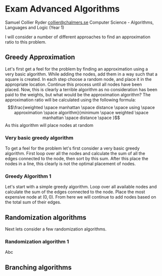# Exam Advanced Algorithms
Samuel Collier Ryder
collier@chalmers.se
Computer Science - Algorithms, Languages and Logic (Year 1)

I will consider a number of different approaches to find an approximation ratio to this problem. 

## Greedy Approximation
Let's first get a feel for the problem by finding an approximation using a very basic algorithm. While adding the nodes, add them in a way such that a square is created. In each step choose a random node, and place it in the appropriate location. Continue this process until all nodes have been placed. Now, this is clearly a terrible algorithm as no consideration has been paid to the weights, but what would be the approximation algorithm? The approximation ratio will be calculated using the following formula: $$\frac{weighted \space manhattan \space distance \space using \space approximation \space algorithm}{minimum \space weighted \space manhattan \space distance \space }$$
As this algorithm will place nodes at random 
### Very basic greedy algorithm 
To get a feel for the problem let's first consider a very basic greedy algorithm. First loop over all the nodes and calculate the sum of all the edges connected to the node, then sort by this sum. After this place the nodes in a line, this clearly is not the optimal placement of nodes. 

### Greedy Algorithm 1
Let's start with a simple greedy algorithm. Loop over all available nodes and calculate the sum of the edges connected to the node. Place the most expensive node at $(0,0)$. From here we will continue to add nodes based on the total sum of their edges.  


## Randomization algorithms
Next lets consider a few randomization algorithms. 

### Randomization algorithm 1
Abc 

## Branching algorithms
